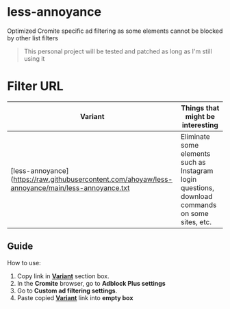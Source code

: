 # less-annoyance
Optimized Cromite specific ad filtering as some elements cannot be blocked by other list filters
>This personal project will be tested and patched as long as I'm still using it

# Filter URL
| Variant | Things that might be interesting |
| ------ | ------|
[less-annoyance](https://raw.githubusercontent.com/ahoyaw/less-annoyance/main/less-annoyance.txt | Eliminate some elements such as Instagram login questions, download commands on some sites, etc.

## Guide
How to use:
1. Copy link in **[Variant](https://github.com/ahoyaw/less-annoyance#filter-url)** section box.
2. In the **Cromite** browser, go to **Adblock Plus settings**
3. Go to **Custom ad filtering settings**.
4. Paste copied **[Variant](https://github.com/ahoyaw/less-annoyance#filters-url)** link into **empty box**
